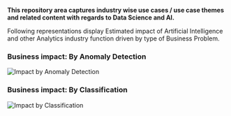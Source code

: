 **This repository area captures industry wise use cases / use case themes and related content with regards to Data Science and AI.**

Following representations display Estimated impact of Artificial Intelligence and other Analytics industry function driven by type of Business Problem.

### Business impact: By Anomaly Detection

![Impact by Anomaly Detection](https://github.com/kkm24132/Mentoring_Enablement/blob/master/Industry/figure/BusinessImpact_AnomalyDetection.png)

### Business impact: By Classification

![Impact by Classification](https://github.com/kkm24132/Mentoring_Enablement/blob/master/Industry/figure/BusinessImpact_Classification.png)

